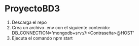# ProyectoBD3

1. Descarga el repo
2. Crea un archivo .env con el siguiente contenido: DB_CONNECTION='mongodb+srv://<Usuario>:<Contraseña>@HOST'
3. Ejecuta el comando npm start
